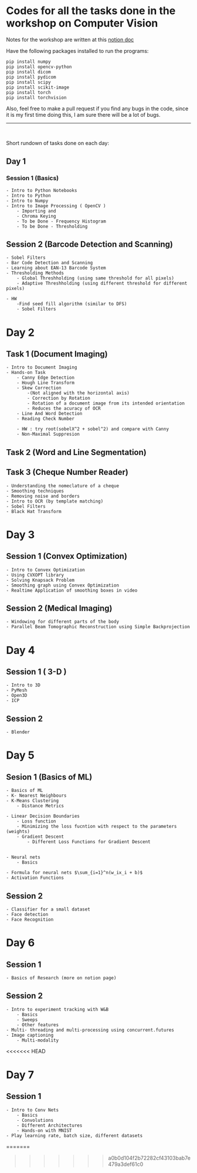 # Codes for all the tasks done in the workshop on Computer Vision

Notes for the workshop are written at this <a href = "https://mhardik003.notion.site/CVIT-Worksop-9a0bfe2f318140408556b119d6cf4ac4">notion doc</a>


Have the following packages installed to run the programs:
```
pip install numpy
pip install opencv-python
pip install dicom
pip install pydicom
pip install scipy
pip install scikit-image
pip install torch
pip install torchvision

```

Also, feel free to make a pull request if you find any bugs in the code, since it is my first time doing this, I am sure there will be a lot of bugs.

---


<br>

Short rundown of tasks done on each day:

## Day 1

### Session 1 (Basics)

    - Intro to Python Notebooks
    - Intro to Python
    - Intro to Numpy
    - Intro to Image Processing ( OpenCV )
        - Importing and
        - Chroma Keying
        - To be Done - Frequency Histogram
        - To be Done - Thresholding

## Session 2 (Barcode Detection and Scanning)

    - Sobel Filters
    - Bar Code Detection and Scanning
    - Learning about EAN-13 Barcode System
    - Thresholding Methods
        - Global Threshholding (using same threshold for all pixels)
        - Adaptive Threshholding (using different threshold for different pixels)

    - HW
        -Find seed fill algorithm (similar to DFS)
        - Sobel Filters

# Day 2

## Task 1 (Document Imaging)

    - Intro to Document Imaging
    - Hands-on Task
        - Canny Edge Detection
        - Hough Line Transform
        - Skew Correction
            -(Not aligned with the horizontal axis)
            - Correction by Rotation
            - Rotation of a document image from its intended orientation
            - Reduces the acuracy of OCR
        - Line And Word Detection
        - Reading Check Number

        - HW : try root(sobelX^2 + sobel^2) and compare with Canny
        - Non-Maximal Suppresion

## Task 2 (Word and Line Segmentation)

## Task 3 (Cheque Number Reader)
    - Understanding the nomeclature of a cheque
    - Smoothing techniques
    - Removing noise and borders
    - Intro to OCR (by template matching)
    - Sobel Filters
    - Black Hat Transform


# Day 3

## Session 1 (Convex Optimization)

    - Intro to Convex Optimization
    - Using CVXOPT library
    - Solving Knapsack Problem
    - Smoothing graph using Convex Optimization
    - Realtime Application of smoothing boxes in video

## Session 2 (Medical Imaging)

    - Windowing for different parts of the body
    - Parallel Beam Tomographic Reconstruction using Simple Backprojection


# Day 4 

## Session 1 ( 3-D )
    - Intro to 3D
    - PyMesh
    - Open3D
    - ICP
     
## Session 2
    - Blender

# Day 5
## Sesion 1 (Basics of ML)
    - Basics of ML
    - K- Nearest Neighbours
    - K-Means Clustering
        - Distance Metrics

    - Linear Decision Boundaries
        - Loss function 
        - Minimizing the loss fucntion with respect to the parameters (weights)
        - Gradient Descent
            - Different Loss Functions for Gradient Descent


    - Neural nets
        - Basics
    
    - Formula for neural nets $\sum_{i=1}^n(w_ix_i + b)$
    - Activation Functions

## Session 2 
    - Classifier for a small dataset
    - Face detection
    - Face Recognition


# Day 6
## Session 1
    - Basics of Research (more on notion page)

## Session 2
    - Intro to experiment tracking with W&B
        - Basics
        - Sweeps
        - Other features
    - Multi- threading and multi-processing using concurrent.futures
    - Image captioning
        - Multi-modality
        
<<<<<<< HEAD

#  Day 7
## Session 1
    - Intro to Conv Nets
        - Basics
        - Convolutions
        - Different Architectures
        - Hands-on with MNIST
    - Play learning rate, batch size, different datasets
=======
>>>>>>> a0b0d104f2b72282cf43103bab7e479a3def61c0
